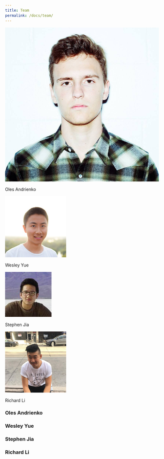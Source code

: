```yaml
---
title: Team
permalink: /docs/team/
---
```


<div class="row">
  
  <div class="col-sm-3">
    <div class="thumbnail">
      <div class="image">
        <img src="/assets/img/oles.jpg" class="img-responsive" alt="Oles">
      </div>
      <div class="caption">
        <p>Oles Andrienko</p>
      </div>
    </div>
  </div>

  <div class="col-sm-3">
    <div class="thumbnail">
      <div class="image">
        <img src="/assets/img/wesley.jpeg" class="img-responsive" alt="Wesley">
      </div>
      <div class="caption">
        <p>Wesley Yue</p>
      </div>
    </div>
  </div>

  <div class="col-sm-3">
    <div class="thumbnail">
      <div class="image">
        <img src="/assets/img/stephen.png" class="img-responsive" alt="Stephen">
      </div>
      <div class="caption">
        <p>Stephen Jia</p>
      </div>
    </div>
  </div>

  <div class="col-sm-3">
    <div class="thumbnail">
      <div class="image">
        <img src="/assets/img/richard.jpeg" class="img-responsive" alt="Richard Li">
      </div>
      <div class="caption">
        <p>Richard Li</p>
      </div>
    </div>
  </div>

</div>

### Oles Andrienko

### Wesley Yue

### Stephen Jia

### Richard Li
